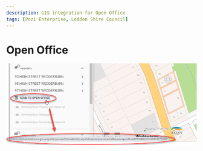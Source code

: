 ```yaml
---
description: GIS integration for Open Office
tags: [Pozi Enterprise, Loddon Shire Council]
---
```


# Open Office

![](/static/img/tweet-gallery/Open_Office_Integration.png)
